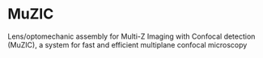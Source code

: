 # MuZIC
Lens/optomechanic assembly for Multi-Z Imaging with Confocal detection (MuZIC), a system for fast and efficient multiplane confocal microscopy
